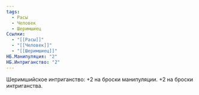 ```yaml
---
tags:
  - Расы
  - Человек
  - Шеримшиец
Ссылки:
  - "[[Расы]]"
  - "[[Человек]]"
  - "[[Шеримшиец]]"
НБ.Манипуляция: "2"
НБ.Интриганство: "2"
---
```

Шеримшийское интриганство:
+2 на броски манипуляции.
+2 на броски интриганства. 











